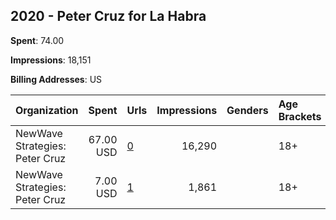 ## 2020 - Peter Cruz for La Habra 
**Spent**: 74.00

**Impressions**: 18,151

**Billing Addresses**: US

|Organization|Spent|Urls|Impressions|Genders|Age Brackets|Country Codes|
|:---|---:|:---|---:|:---|:---|:---|
|NewWave Strategies: Peter Cruz|67.00 USD|[0](https://www.snap.com/political-ads/asset/88b800010c1894cf7d2d034637007e89b3c6cf9903ffc211a7fa853e86914088?mediaType=png)|16,290||18+|united states|
|NewWave Strategies: Peter Cruz|7.00 USD|[1](https://www.snap.com/political-ads/asset/7376487d6e450b4330a031ba9eb0525a53de62fe37682f672ee0673e97cc3c02?mediaType=png)|1,861||18+|united states|
